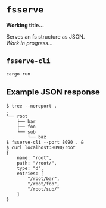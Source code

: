 # `fsserve`
__Working title...__  

Serves an fs structure as JSON.  
_Work in progress..._

## `fsserve-cli`
```
cargo run
```

## Example JSON response
```
$ tree --noreport .
.
└── root
    ├── bar
    ├── foo
    └── sub
        └── baz
$ fsserve-cli --port 8090 . &
$ curl localhost:8090/root
{
    name: "root",
    path: "/root/",
    type: "d",
    entries: [
        "/root/bar",
        "/root/foo",
        "/root/sub/"
    ]
}
```
